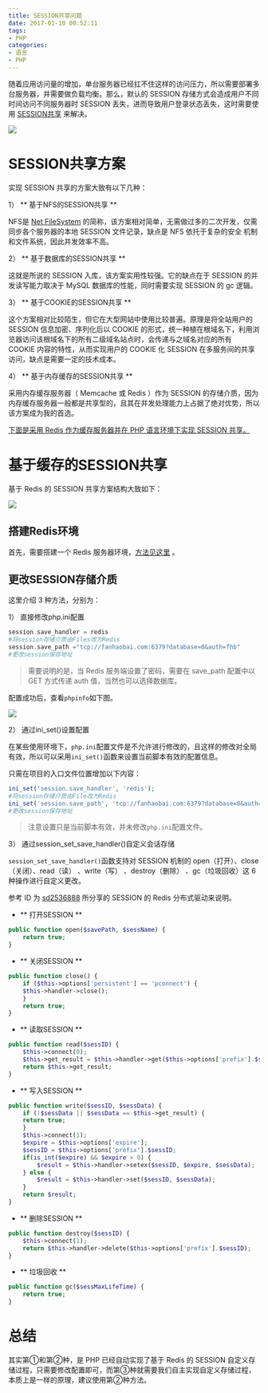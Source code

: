 ```yaml
---
title: SESSION共享问题
date: 2017-01-10 00:52:11
tags:
- PHP
categories:
- 语言
- PHP
---
```


随着应用访问量的增加，单台服务器已经扛不住这样的访问压力，所以需要部署多台服务器，并需要做负载均衡。那么，默认的 SESSION 存储方式会造成用户不同时间访问不同服务器时 SESSION 丢失，进而导致用户登录状态丢失，这时需要使用 [SESSION共享](http://www.onmpw.com/tm/xwzj/network_144.html) 来解决。

![](//img0.fanhaobai.com/2017/01/session-share/nC3zafy-N82Vr7NgGZKHiyOL.png)<!--more-->


# SESSION共享方案

实现 SESSION 共享的方案大致有以下几种：

1） ** 基于NFS的SESSION共享 **

NFS是 [Net FileSystem](#) 的简称，该方案相对简单，无需做过多的二次开发，仅需同步各个服务器的本地 SESSION 文件记录，缺点是 NFS 依托于复杂的安全 机制和文件系统，因此并发效率不高。

2） ** 基于数据库的SESSION共享 **

这就是所说的 SESSION 入库，该方案实用性较强。它的缺点在于 SESSION 的并发读写能力取决于 MySQL 数据库的性能，同时需要实现 SESSION 的 gc 逻辑。

3） ** 基于COOKIE的SESSION共享 **

这个方案相对比较陌生，但它在大型网站中使用比较普遍。原理是将全站用户的 SESSION 信息加密、序列化后以 COOKIE 的形式，统一种植在根域名下，利用浏览器访问该根域名下的所有二级域名站点时，会传递与之域名对应的所有 COOKIE 内容的特性，从而实现用户的 COOKIE 化 SESSION 在多服务间的共享访问，缺点是需要一定的技术成本。

4） ** 基于内存缓存的SESSION共享 **

采用内存缓存服务器（ Memcache 或 Redis ）作为 SESSION 的存储介质，因为内存缓存服务器一般都是共享型的，且其在并发处理能力上占据了绝对优势，所以该方案成为我的首选。

[下面是采用 Redis 作为缓存服务器并在 PHP 语言环境下实现 SESSION 共享。](#)


# 基于缓存的SESSION共享

基于 Redis 的 SESSION 共享方案结构大致如下：

![](//img1.fanhaobai.com/2017/01/session-share/JGwh9o3k7y41aMqKRQa4vCgT.jpg)

## 搭建Redis环境

首先，需要搭建一个 Redis 服务器环境，[方法见这里](https://www.fanhaobai.com/2016/08/redis-install.html) 。

## 更改SESSION存储介质

这里介绍 3 种方法，分别为：

1） 直接修改php.ini配置

```PHP
session.save_handler = redis               
#将session存储介质由Files改为Redis
session.save_path ="tcp://fanhaobai.com:6379?database=0&auth=fhb"   
#更改session保存地址
```
> 需要说明的是，当 Redis 服务端设置了密码，需要在 save_path 配置中以 GET 方式传递 auth 值，当然也可以选择数据库。

配置成功后，查看`phpinfo`如下图。

![](//img2.fanhaobai.com/2017/01/session-share/K-fAtQd9WszI3rhXLWzfk2Ve.png)

2） 通过ini_set()设置配置

在某些使用环境下，`php.ini`配置文件是不允许进行修改的，且这样的修改对全局有效，所以可以采用`ini_set()`函数来设置当前脚本有效的配置信息。

只需在项目的入口文件位置增加以下内容：

```PHP
ini_set('session.save_handler', 'redis');        
#将session存储介质由File改为Redis
ini_set('session.save_path', 'tcp://fanhaobai.com:6379?database=0&auth=fhb');     
#更改session保存地址
```
> 注意设置只是当前脚本有效，并未修改`php.ini`配置文件。

3） 通过session_set_save_handler()自定义会话存储

`session_set_save_handler()`函数支持对 SESSION 机制的 open（打开）、close（关闭）、read（读） 、write（写） 、destroy（删除） 、gc（垃圾回收）这 6 种操作进行自定义更改。

参考 ID 为 [sd2536888](http://www.thinkphp.cn/extend/547.html) 所分享的 SESSION 的 Redis 分布式驱动来说明。

* ** 打开SESSION **

```PHP
public function open($savePath, $sessName) {
    return true;
}
```

* ** 关闭SESSION **

```PHP
public function close() {
    if ($this->options['persistent'] == 'pconnect') {
	$this->handler->close();
    }
    return true;
}
```

* ** 读取SESSION **

```PHP
public function read($sessID) {
    $this->connect(0);
    $this->get_result = $this->handler->get($this->options['prefix'].$sessID);
    return $this->get_result;
}
```

* ** 写入SESSION **

```PHP
public function write($sessID, $sessData) {
    if (!$sessData || $sessData == $this->get_result) {
	return true;
    }
    $this->connect(1);
    $expire = $this->options['expire'];
    $sessID = $this->options['prefix'].$sessID;
    if(is_int($expire) && $expire > 0) {
        $result = $this->handler->setex($sessID, $expire, $sessData);
    } else {
        $result = $this->handler->set($sessID, $sessData);
    }
    return $result;
}
```

* ** 删除SESSION **

```PHP
public function destroy($sessID) {
    $this->connect(1);
    return $this->handler->delete($this->options['prefix'].$sessID);
}
```

* ** 垃圾回收 **

```PHP
public function gc($sessMaxLifeTime) {
    return true;
}
```

# 总结

其实第①和第②种，是 PHP 已经自动实现了基于 Redis 的 SESSION 自定义存储过程，只需要修改配置即可，而第③种就需要我们自主实现自定义存储过程，本质上是一样的原理，建议使用第②种方法。
